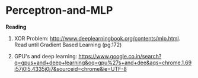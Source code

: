 # Perceptron-and-MLP

**Reading**

1) XOR Problem: http://www.deeplearningbook.org/contents/mlp.html. Read until Gradient Based Learning (pg.172)

2) GPU's and deep learning: https://www.google.co.in/search?q=gpus+and+deep+learning&oq=gpu%27s+and+dee&aqs=chrome.1.69i57j0l5.4335j0j7&sourceid=chrome&ie=UTF-8
